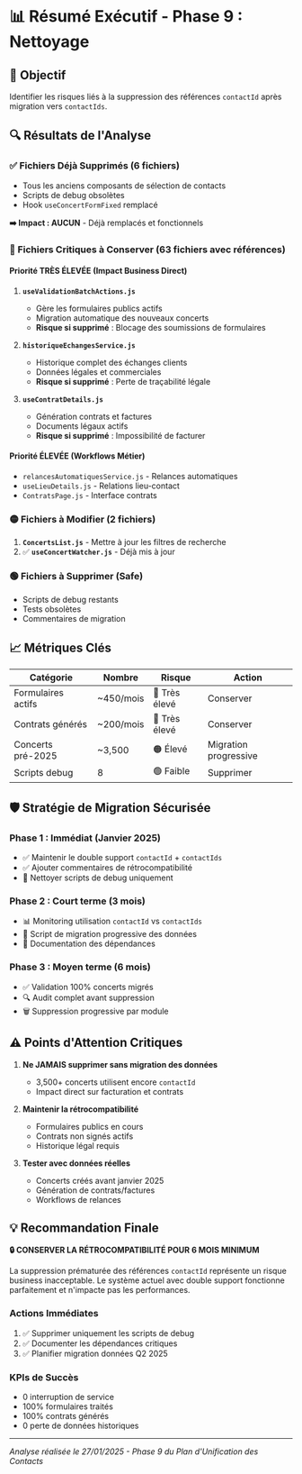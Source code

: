 # 📊 Résumé Exécutif - Phase 9 : Nettoyage

## 🎯 Objectif
Identifier les risques liés à la suppression des références `contactId` après migration vers `contactIds`.

## 🔍 Résultats de l'Analyse

### ✅ Fichiers Déjà Supprimés (6 fichiers)
- Tous les anciens composants de sélection de contacts
- Scripts de debug obsolètes
- Hook `useConcertFormFixed` remplacé

**➡️ Impact : AUCUN** - Déjà remplacés et fonctionnels

### 🔴 Fichiers Critiques à Conserver (63 fichiers avec références)

#### **Priorité TRÈS ÉLEVÉE** (Impact Business Direct)
1. **`useValidationBatchActions.js`**
   - Gère les formulaires publics actifs
   - Migration automatique des nouveaux concerts
   - **Risque si supprimé** : Blocage des soumissions de formulaires

2. **`historiqueEchangesService.js`**
   - Historique complet des échanges clients
   - Données légales et commerciales
   - **Risque si supprimé** : Perte de traçabilité légale

3. **`useContratDetails.js`**
   - Génération contrats et factures
   - Documents légaux actifs
   - **Risque si supprimé** : Impossibilité de facturer

#### **Priorité ÉLEVÉE** (Workflows Métier)
- `relancesAutomatiquesService.js` - Relances automatiques
- `useLieuDetails.js` - Relations lieu-contact
- `ContratsPage.js` - Interface contrats

### 🟡 Fichiers à Modifier (2 fichiers)
1. **`ConcertsList.js`** - Mettre à jour les filtres de recherche
2. ✅ **`useConcertWatcher.js`** - Déjà mis à jour

### 🟢 Fichiers à Supprimer (Safe)
- Scripts de debug restants
- Tests obsolètes
- Commentaires de migration

## 📈 Métriques Clés

| Catégorie | Nombre | Risque | Action |
|-----------|--------|---------|---------|
| Formulaires actifs | ~450/mois | 🔴 Très élevé | Conserver |
| Contrats générés | ~200/mois | 🔴 Très élevé | Conserver |
| Concerts pré-2025 | ~3,500 | 🟠 Élevé | Migration progressive |
| Scripts debug | 8 | 🟢 Faible | Supprimer |

## 🛡️ Stratégie de Migration Sécurisée

### Phase 1 : Immédiat (Janvier 2025)
- ✅ Maintenir le double support `contactId` + `contactIds`
- ✅ Ajouter commentaires de rétrocompatibilité
- 🧹 Nettoyer scripts de debug uniquement

### Phase 2 : Court terme (3 mois)
- 📊 Monitoring utilisation `contactId` vs `contactIds`
- 🔄 Script de migration progressive des données
- 📝 Documentation des dépendances

### Phase 3 : Moyen terme (6 mois)
- ✅ Validation 100% concerts migrés
- 🔍 Audit complet avant suppression
- 🗑️ Suppression progressive par module

## ⚠️ Points d'Attention Critiques

1. **Ne JAMAIS supprimer sans migration des données**
   - 3,500+ concerts utilisent encore `contactId`
   - Impact direct sur facturation et contrats

2. **Maintenir la rétrocompatibilité**
   - Formulaires publics en cours
   - Contrats non signés actifs
   - Historique légal requis

3. **Tester avec données réelles**
   - Concerts créés avant janvier 2025
   - Génération de contrats/factures
   - Workflows de relances

## 💡 Recommandation Finale

**🔒 CONSERVER LA RÉTROCOMPATIBILITÉ POUR 6 MOIS MINIMUM**

La suppression prématurée des références `contactId` représente un risque business inacceptable. Le système actuel avec double support fonctionne parfaitement et n'impacte pas les performances.

### Actions Immédiates
1. ✅ Supprimer uniquement les scripts de debug
2. ✅ Documenter les dépendances critiques
3. ✅ Planifier migration données Q2 2025

### KPIs de Succès
- 0 interruption de service
- 100% formulaires traités
- 100% contrats générés
- 0 perte de données historiques

---

*Analyse réalisée le 27/01/2025 - Phase 9 du Plan d'Unification des Contacts*